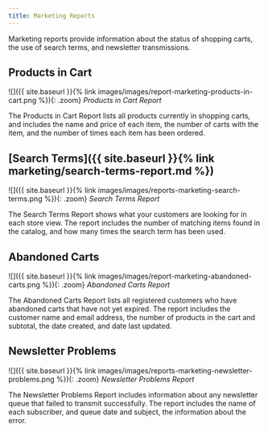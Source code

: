```yaml
---
title: Marketing Reports
---
```


Marketing reports provide information about the status of shopping carts, the use of search terms, and newsletter transmissions.

## Products in Cart

![]({{ site.baseurl }}{% link images/images/report-marketing-products-in-cart.png %}){: .zoom}
*Products in Cart Report*

The Products in Cart Report lists all products currently in shopping carts, and includes the name and price of each item, the number of carts with the item, and the number of times each item has been ordered.

## [Search Terms]({{ site.baseurl }}{% link marketing/search-terms-report.md %})

![]({{ site.baseurl }}{% link images/images/reports-marketing-search-terms.png %}){: .zoom}
*Search Terms Report*

The Search Terms Report shows what your customers are looking for in each store view. The report includes the number of matching items found in the catalog, and how many times the search term has been used.

## Abandoned Carts

![]({{ site.baseurl }}{% link images/images/report-marketing-abandoned-carts.png %}){: .zoom}
*Abandoned Carts Report*

The Abandoned Carts Report lists all registered customers who have abandoned carts that have not yet expired. The report includes the customer name and email address, the number of products in the cart and subtotal, the date created, and date last updated.

## Newsletter Problems

![]({{ site.baseurl }}{% link images/images/reports-marketing-newsletter-problems.png %}){: .zoom}
*Newsletter Problems Report*

The Newsletter Problems Report includes information about any newsletter queue that failed to transmit successfully. The report includes the name of each subscriber, and queue date and subject, the information about the error.

